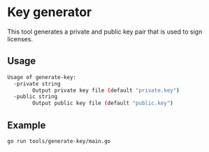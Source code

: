 # Key generator

This tool generates a private and public key pair that is used to sign
licenses.

## Usage

```bash
Usage of generate-key:
  -private string
        Output private key file (default "private.key")
  -public string
        Output public key file (default "public.key")
```

## Example

```bash
go run tools/generate-key/main.go
```
